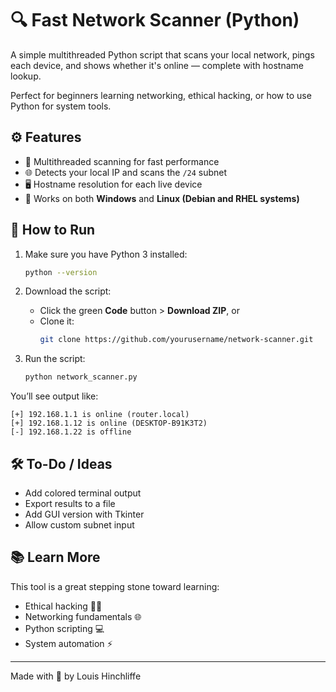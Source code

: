 # 🔍 Fast Network Scanner (Python)

A simple multithreaded Python script that scans your local network, pings each device, and shows whether it's online — complete with hostname lookup.

Perfect for beginners learning networking, ethical hacking, or how to use Python for system tools.

## ⚙️ Features

- 🔄 Multithreaded scanning for fast performance  
- 🌐 Detects your local IP and scans the `/24` subnet  
- 🖥️ Hostname resolution for each live device  
- 🧠 Works on both **Windows** and **Linux (Debian and RHEL systems)**

## 🚀 How to Run

1. Make sure you have Python 3 installed:
   ```bash
   python --version
   ```

2. Download the script:
   - Click the green **Code** button > **Download ZIP**, or  
   - Clone it:
     ```bash
     git clone https://github.com/yourusername/network-scanner.git
     ```

3. Run the script:
   ```bash
   python network_scanner.py
   ```

You’ll see output like:
```
[+] 192.168.1.1 is online (router.local)
[+] 192.168.1.12 is online (DESKTOP-B91K3T2)
[-] 192.168.1.22 is offline
```

## 🛠️ To-Do / Ideas

- Add colored terminal output
- Export results to a file
- Add GUI version with Tkinter
- Allow custom subnet input

## 📚 Learn More

This tool is a great stepping stone toward learning:
- Ethical hacking 🧑‍💻  
- Networking fundamentals 🌐  
- Python scripting 💻  
- System automation ⚡

---

Made with 💙 by Louis Hinchliffe
